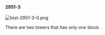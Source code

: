 #### 2951-3
![test-2951-3-0.png](https://github.com/lil-lab/nlvr/raw/master/nlvr/test/images/0/test-2951-3-0.png "test-2951-3-0.png")

There are two towers that has only one block.